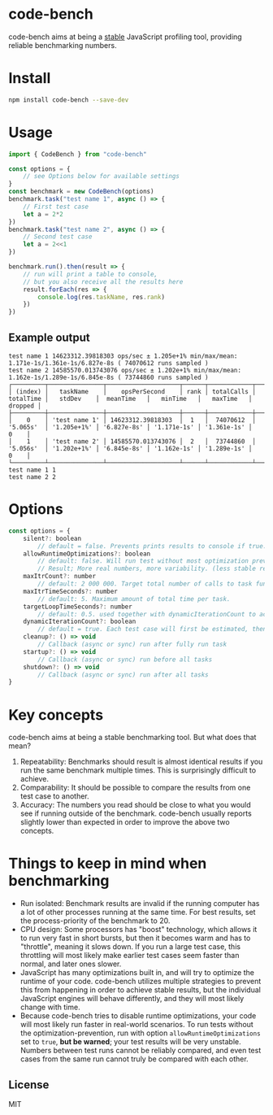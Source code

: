# code-bench

code-bench aims at being a [stable](#key-concepts) JavaScript profiling tool, providing reliable benchmarking numbers.

# Install

```sh
npm install code-bench --save-dev
```

# Usage

```typescript
import { CodeBench } from "code-bench"

const options = {
	// see Options below for available settings
}
const benchmark = new CodeBench(options)
benchmark.task("test name 1", async () => {
	// First test case
	let a = 2*2
})
benchmark.task("test name 2", async () => {
	// Second test case
	let a = 2<<1
})

benchmark.run().then(result => {
	// run will print a table to console,
	// but you also receive all the results here
	result.forEach(res => {
		console.log(res.taskName, res.rank)
	})
})
```

## Example output

```shell
test name 1 14623312.39818303 ops/sec ± 1.205e+1% min/max/mean: 1.171e-1s/1.361e-1s/6.827e-8s ( 74070612 runs sampled )
test name 2 14585570.013743076 ops/sec ± 1.202e+1% min/max/mean: 1.162e-1s/1.289e-1s/6.845e-8s ( 73744860 runs sampled )
┌─────────┬───────────────┬────────────────────┬──────┬────────────┬───────────┬─────────────┬─────────────┬─────────────┬─────────────┬─────────┐
│ (index) │   taskName    │    opsPerSecond    │ rank │ totalCalls │ totalTime │   stdDev    │  meanTime   │   minTime   │   maxTime   │ dropped │
├─────────┼───────────────┼────────────────────┼──────┼────────────┼───────────┼─────────────┼─────────────┼─────────────┼─────────────┼─────────┤
│    0    │ 'test name 1' │ 14623312.39818303  │  1   │  74070612  │ '5.065s'  │ '1.205e+1%' │ '6.827e-8s' │ '1.171e-1s' │ '1.361e-1s' │    0    │
│    1    │ 'test name 2' │ 14585570.013743076 │  2   │  73744860  │ '5.056s'  │ '1.202e+1%' │ '6.845e-8s' │ '1.162e-1s' │ '1.289e-1s' │    0    │
└─────────┴───────────────┴────────────────────┴──────┴────────────┴───────────┴─────────────┴─────────────┴─────────────┴─────────────┴─────────┘
test name 1 1
test name 2 2
```

# Options

```javascript
const options = {
	silent?: boolean
		// default = false. Prevents prints results to console if true.
	allowRuntimeOptimizations?: boolean
		// default: false. Will run test without most optimization prevention techniques.
		// Result; More real numbers, more variability. (less stable results)
	maxItrCount?: number
		// default: 2 000 000. Target total number of calls to task function.
	maxItrTimeSeconds?: number
		// default: 5. Maximum amount of total time per task.
	targetLoopTimeSeconds?: number
		// default: 0.5. used together with dynamicIterationCount to achieve dynamic test runs.
	dynamicIterationCount?: boolean
		// default = true. Each test case will first be estimated, then it will attempt to run in increments of `targetLoopTimeSeconds` increments.
	cleanup?: () => void
		// Callback (async or sync) run after fully run task
	startup?: () => void
		// Callback (async or sync) run before all tasks
	shutdown?: () => void
		// Callback (async or sync) run after all tasks
}
```

# Key concepts

code-bench aims at being a stable benchmarking tool. But what does that mean?

1. Repeatability: Benchmarks should result is almost identical results if you run the same benchmark multiple times. This is surprisingly difficult to achieve.
2. Comparability: It should be possible to compare the results from one test case to another.
3. Accuracy: The numbers you read should be close to what you would see if running outside of the benchmark. code-bench usually reports slightly lower than expected in order to improve the above two concepts.


# Things to keep in mind when benchmarking

- Run isolated: Benchmark results are invalid if the running computer has a lot of other processes running at the same time. For best results, set the process-priority of the benchmark to 20.
- CPU design: Some processors has "boost" technology, which allows it to run very fast in short bursts, but then it becomes warm and has to "throttle", meaning it slows down. If you run a large test case, this throttling will most likely make earlier test cases seem faster than normal, and later ones slower.
- JavaScript has many optimizations built in, and will try to optimize the runtime of your code. code-bench utilizes multiple strategies to prevent this from happening in order to achieve stable results, but the individual JavaScript engines will behave differently, and they will most likely change with time.
- Because code-bench tries to disable runtime optimizations, your code will most likely run faster in real-world scenarios. To run tests without the optimization-prevention, run with option `allowRuntimeOptimizations` set to `true`, **but be warned**; your test results will be very unstable. Numbers between test runs cannot be reliably compared, and even test cases from the same run cannot truly be compared with each other.

## License
MIT
